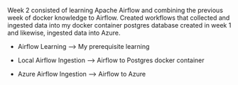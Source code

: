 Week 2 consisted of learning Apache Airflow and combining the previous week of docker knowledge to Airflow. Created workflows that collected and ingested data into my docker container postgres database created in week 1 and likewise, ingested data into Azure.

- Airflow Learning --> My prerequisite learning

- Local Airflow Ingestion --> Airflow to Postgres docker container

- Azure Airflow Ingestion --> Airflow to Azure
